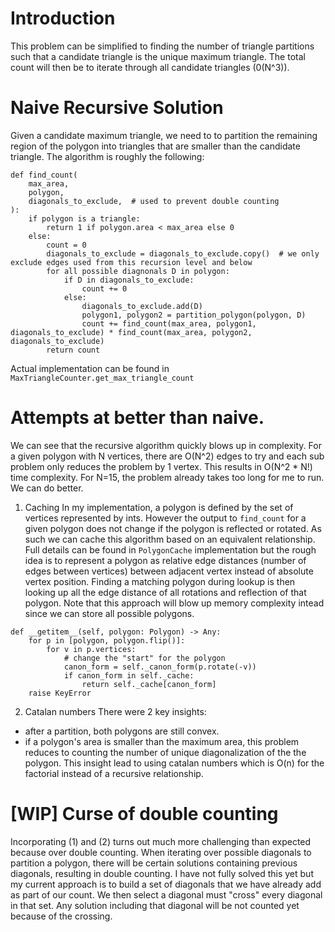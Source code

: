 # Introduction
This problem can be simplified to finding the number of triangle partitions such that a candidate triangle is the unique maximum triangle. The total count will then be to iterate through all candidate triangles (0(N^3)).

# Naive Recursive Solution 
Given a candidate maximum triangle, we need to to partition the remaining region of the polygon into triangles that are smaller than the candidate triangle. The algorithm is roughly the following:
```
def find_count(
    max_area,
    polygon,
    diagonals_to_exclude,  # used to prevent double counting
):
    if polygon is a triangle:
        return 1 if polygon.area < max_area else 0
    else:
        count = 0
        diagonals_to_exclude = diagonals_to_exclude.copy()  # we only exclude edges used from this recursion level and below
        for all possible diagnonals D in polygon:
            if D in diagonals_to_exclude:
                count += 0
            else:
                diagonals_to_exclude.add(D)
                polygon1, polygon2 = partition_polygon(polygon, D)
                count += find_count(max_area, polygon1, diagonals_to_exclude) * find_count(max_area, polygon2, diagonals_to_exclude)
        return count
```
Actual implementation can be found in `MaxTriangleCounter.get_max_triangle_count`


# Attempts at better than naive. 
We can see that the recursive algorithm quickly blows up in complexity. For a given polygon with N vertices, there are O(N^2) edges to try and each sub problem only reduces the problem by 1 vertex. This results in O(N^2 * N!) time complexity. For N=15, the problem already takes too long for me to run. We can do better.

1. Caching 
In my implementation, a polygon is defined by the set of vertices represented by ints. However the output to `find_count` for a given polygon does not change if the polygon is reflected or rotated. As such we can cache this algorithm based on an equivalent relationship. Full details can be found in `PolygonCache` implementation but the rough idea is to represent a polygon as relative edge distances (number of edges between vertices) between adjacent vertex instead of absolute vertex position. Finding a matching polygon during lookup is then looking up all the edge distance  of all rotations and reflection of that polygon. Note that this approach will blow up memory complexity intead since we can store all possible polygons.
```
def __getitem__(self, polygon: Polygon) -> Any:
    for p in [polygon, polygon.flip()]:
        for v in p.vertices:
            # change the "start" for the polygon
            canon_form = self._canon_form(p.rotate(-v))
            if canon_form in self._cache:
                return self._cache[canon_form]
    raise KeyError
```

2. Catalan numbers
There were 2 key insights:
- after a partition, both polygons are still convex.
- if a polygon's area is smaller than the maximum area, this problem reduces to counting the number of unique diagonalization of the the polygon. 
This insight lead to using catalan numbers which is O(n) for the factorial instead of a recursive relationship.


# [WIP] Curse of double counting 
Incorporating (1) and (2) turns out much more challenging than expected because over double counting. When iterating over possible diagonals to partition a polygon, there will be certain solutions containing previous diagonals, resulting in double counting. I have not fully solved this yet but my current approach is to build a set of diagonals that we have already add as part of our count. We then select a diagonal must "cross" every diagonal in that set. Any solution including that diagonal will be not counted yet because of the crossing.  
